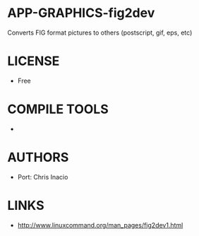 APP-GRAPHICS-fig2dev
====================

Converts FIG format pictures to others (postscript, gif, eps, etc)

LICENSE
===============
* Free

COMPILE TOOLS
===============
* 

AUTHORS
===============
* Port: Chris Inacio

LINKS
===============
* http://www.linuxcommand.org/man_pages/fig2dev1.html
